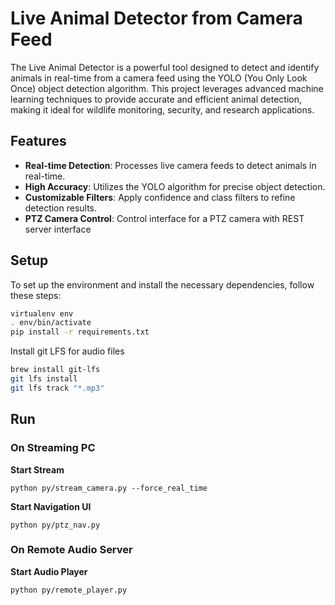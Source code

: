 # Live Animal Detector from Camera Feed

The Live Animal Detector is a powerful tool designed to detect and identify animals in real-time from a camera feed using the YOLO (You Only Look Once) object detection algorithm. This project leverages advanced machine learning techniques to provide accurate and efficient animal detection, making it ideal for wildlife monitoring, security, and research applications.

## Features

- **Real-time Detection**: Processes live camera feeds to detect animals in real-time.
- **High Accuracy**: Utilizes the YOLO algorithm for precise object detection.
- **Customizable Filters**: Apply confidence and class filters to refine detection results.
- **PTZ Camera Control**: Control interface for a PTZ camera with REST server interface

## Setup

To set up the environment and install the necessary dependencies, follow these steps:

```sh
virtualenv env
. env/bin/activate
pip install -r requirements.txt
```

Install git LFS for audio files

```sh
brew install git-lfs
git lfs install
git lfs track "*.mp3"
```

## Run 

### On Streaming PC

**Start Stream**

```
python py/stream_camera.py --force_real_time
```

**Start Navigation UI**

```
python py/ptz_nav.py
```

### On Remote Audio Server

**Start Audio Player**

```
python py/remote_player.py
```
